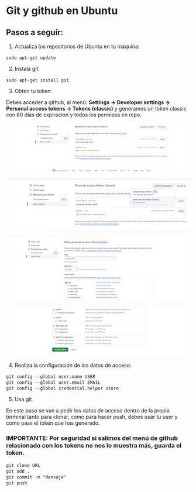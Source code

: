 # Git y github en Ubuntu

## Pasos a seguir:

1. Actualiza los repositorios de Ubuntu en tu máquina:

```
sudo apt-get update
```

2. Instala git

```
sudo apt-get install git
```

3. Obten tu token:

Debes acceder a github, al menú: **Settings -> Developer settings -> Personal access tokens -> Tokens (classic)** y generamos un token classic con 60 días de expiración y todos los permisos en repo.

![token](../assets/clase5/token1.png)

![token](../assets/clase5/token2.png)

![token](../assets/clase5/token3.png)

![token](../assets/clase5/token4.png)

4. Realiza la configuración de los datos de acceso:

```
git config --global user.name USER
git config --global user.email EMAIL
git config --global credential.helper store

```

5. Usa git

En este paso se van a pedir los datos de acceso dentro de la propia terminal tanto para clonar, como para hacer push, debes usar tu user y como pass el token que has generado.

### IMPORTANTE: Por seguridad si salimos del menú de github relacionado con los tokens no nos lo muestra más, guarda el token.

```
git clone URL
git add .
git commit -m "Mensaje"
git push

```
